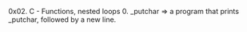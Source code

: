 0x02. C - Functions, nested loops
0. _putchar =>  a program that prints _putchar, followed by a new line.
